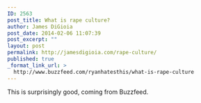 ```yaml
---
ID: 2563
post_title: What is rape culture?
author: James DiGioia
post_date: 2014-02-06 11:07:39
post_excerpt: ""
layout: post
permalink: http://jamesdigioia.com/rape-culture/
published: true
_format_link_url: >
  http://www.buzzfeed.com/ryanhatesthis/what-is-rape-culture
---
```

This is surprisingly good, coming from Buzzfeed.